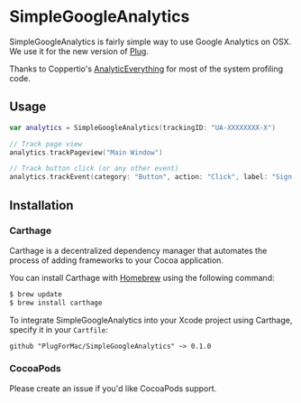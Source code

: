 # SimpleGoogleAnalytics

SimpleGoogleAnalytics is fairly simple way to use Google Analytics on OSX. We use it for the new version of [Plug](http://www.plugformac.com).

Thanks to Coppertio's [AnalyticEverything](https://github.com/Coppertino/AnalyticEverything) for most of the system profiling code.

## Usage

```swift
var analytics = SimpleGoogleAnalytics(trackingID: "UA-XXXXXXXX-X")

// Track page view
analytics.trackPageview("Main Window")

// Track button click (or any other event)
analytics.trackEvent(category: "Button", action: "Click", label: "Sign In", value: nil)
```

## Installation

### Carthage

Carthage is a decentralized dependency manager that automates the process of adding frameworks to your Cocoa application.

You can install Carthage with [Homebrew](http://brew.sh/) using the following command:

```bash
$ brew update
$ brew install carthage
```

To integrate SimpleGoogleAnalytics into your Xcode project using Carthage, specify it in your `Cartfile`:

```ogdl
github "PlugForMac/SimpleGoogleAnalytics" ~> 0.1.0
```

### CocoaPods

Please create an issue if you'd like CocoaPods support.
